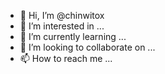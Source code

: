 - 👋 Hi, I’m @chinwitox
- 👀 I’m interested in ...
- 🌱 I’m currently learning ...
- 💞️ I’m looking to collaborate on ...
- 📫 How to reach me ...

<!---
chinwitox/chinwitox is a ✨ special ✨ repository because its `README.md` (this file) appears on your GitHub profile.
You can click the Preview link to take a look at your changes.
--->
